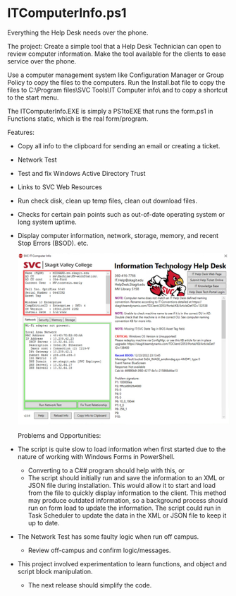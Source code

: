 # ITComputerInfo.ps1
Everything the Help Desk needs over the phone. 


The project: Create a simple tool that a Help Desk Technician can open to review computer information. Make the tool available for the clients to ease service over the phone. 

Use a computer management system like Configuration Manager or Group Policy to copy the files to the computers. Run the Install.bat file to copy the files to C:\Program files\SVC Tools\IT Computer info\ and to copy a shortcut to the start menu. 

The ITComputerInfo.EXE is simply a PS1toEXE that runs the form.ps1 in Functions static, which is the real form/program.

Features:
* Copy all info to the clipboard for sending an email or creating a ticket.
* Network Test
* Test and fix Windows Active Directory Trust
* Links to SVC Web Resources
* Run check disk, clean up temp files, clean out download files. 
* Checks for certain pain points such as out-of-date operating system or long system uptime.
* Display computer information, network, storage, memory, and recent Stop Errors (BSOD). etc.

  
  <img src="/ITComputerInfo.jpg" alt="IT Computer Info Screenshot" title="IT Computer Info Screenshot">
  
  
  Problems and Opportunities:
* The script is quite slow to load information when first started due to the nature of working with Windows Forms in PowerShell.
  * Converting to a C## program should help with this, or
  * The script should initially run and save the information to an XML or JSON file during installation. This would allow it to start and load from the file to quickly display information to the client. This method may produce outdated information, so a background process should run on form load to update the information. The script could run in Task Scheduler to update the data in the XML or JSON file to keep it up to date. 
* The Network Test has some faulty logic when run off campus. 
  * Review off-campus and confirm logic/messages. 
* This project involved experimentation to learn functions, and object and script block manipulation. 
  * The next release should simplify the code. 
